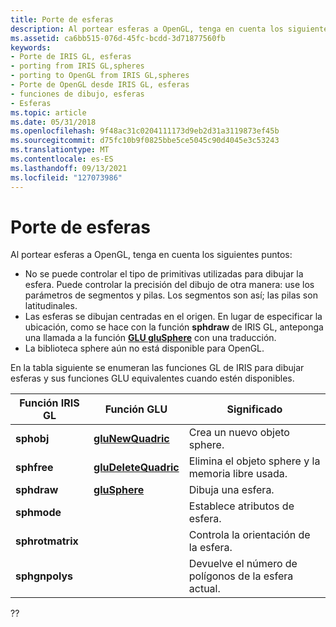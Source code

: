 ```yaml
---
title: Porte de esferas
description: Al portear esferas a OpenGL, tenga en cuenta los siguientes puntos
ms.assetid: ca6bb515-076d-45fc-bcdd-3d71877560fb
keywords:
- Porte de IRIS GL, esferas
- porting from IRIS GL,spheres
- porting to OpenGL from IRIS GL,spheres
- Porte de OpenGL desde IRIS GL, esferas
- funciones de dibujo, esferas
- Esferas
ms.topic: article
ms.date: 05/31/2018
ms.openlocfilehash: 9f48ac31c0204111173d9eb2d31a3119873ef45b
ms.sourcegitcommit: d75fc10b9f0825bbe5ce5045c90d4045e3c53243
ms.translationtype: MT
ms.contentlocale: es-ES
ms.lasthandoff: 09/13/2021
ms.locfileid: "127073986"
---
```

# <a name="porting-spheres"></a>Porte de esferas

Al portear esferas a OpenGL, tenga en cuenta los siguientes puntos:

-   No se puede controlar el tipo de primitivas utilizadas para dibujar la esfera. Puede controlar la precisión del dibujo de otra manera: use los parámetros de segmentos y pilas. Los segmentos son así; las pilas son latitudinales.
-   Las esferas se dibujan centradas en el origen. En lugar de especificar la ubicación, como se hace con la función **sphdraw** de IRIS GL, anteponga una llamada a la función [**GLU gluSphere**](glusphere.md) con una traducción.
-   La biblioteca sphere aún no está disponible para OpenGL.

En la tabla siguiente se enumeran las funciones GL de IRIS para dibujar esferas y sus funciones GLU equivalentes cuando estén disponibles.



| Función IRIS GL | Función GLU                                 | Significado                                       |
|------------------|----------------------------------------------|-----------------------------------------------|
| **sphobj**       | [**gluNewQuadric**](glunewquadric.md)       | Crea un nuevo objeto sphere.                  |
| **sphfree**      | [**gluDeleteQuadric**](gludeletequadric.md) | Elimina el objeto sphere y la memoria libre usada.   |
| **sphdraw**      | [**gluSphere**](glusphere.md)               | Dibuja una esfera.                               |
| **sphmode**      |                                              | Establece atributos de esfera.                       |
| **sphrotmatrix** |                                              | Controla la orientación de la esfera.                  |
| **sphgnpolys**   |                                              | Devuelve el número de polígonos de la esfera actual. |



 

??

 

 




